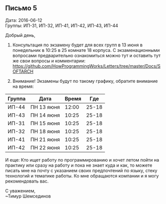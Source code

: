 ## Письмо 5

Дата: 2016-06-12  
Группы: ИП-31, ИП-32, ИП-41, ИП-42, ИП-43, ИП-44  

Добрый день,

1. Консультация по экзамену будет для всех групп в 13 июня в понедельник в
10:25 в 25 комнате 18 корпуса. С экзаменационными вопросами предварительно
ознакомиться можно тут и оставить тут же свои вопросы и комментарии:
https://github.com/HowProgrammingWorks/Letters/tree/master/Docs/SOFTARCH

2. Внимание! Экзамены будут по такому графику, обратите внимание на время:

| Группа | Дата       | Время | Где   |
|---     |---         |---    |---    |
| ИП-44  | ПН 13 яюня | 12:00 | 25-18 |
| ИП-43  | ПН 14 яюня | 10:25 | 25-18 |
| ИП-31  | ПН 15 яюня | 10:25 | 25-18 |
| ИП-32  | ПН 18 яюня | 10:25 | 25-18 |
| ИП-41  | ПН 21 яюня | 10:25 | 25-18 |
| ИП-42  | ПН 22 яюня | 10:25 | 25-18 |

И еще: Кто ищет работу по программированию и хочет летом пойти на практику или
сразу на работу и пока не знает куда и как, то можете писать мне на почту
с указанием своих предпочтений по языку, стеку технологий и тематике работы.
Ко мне обращаются компании и я могу рекомендовать вас.

С уважением,  
~Тимур Шемсединов
